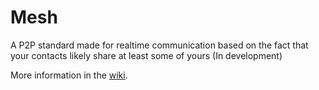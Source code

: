 # Mesh

A P2P standard made for realtime communication based on the fact that your contacts likely share at least some of yours (In development)

More information in the [wiki](https://github.com/Mesh-P2P/Mesh/wiki).
